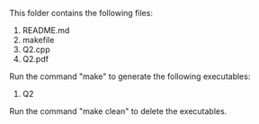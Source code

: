 This folder contains the following files:
1. README.md
2. makefile
3. Q2.cpp
4. Q2.pdf

Run the command "make" to generate the following executables:
1. Q2

Run the command "make clean" to delete the executables.